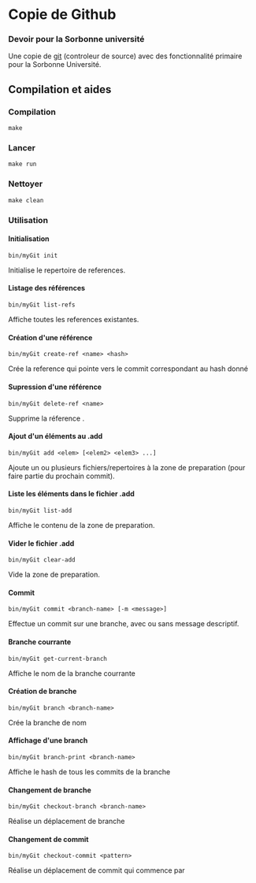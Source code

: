 # Copie de Github
### Devoir pour la Sorbonne université
Une copie de [git](https://git-scm.com/) (controleur de source) avec des fonctionnalité primaire pour la Sorbonne Université.

## Compilation et aides
### Compilation
```
make
```

### Lancer 
```
make run
```

### Nettoyer
```
make clean
```
### Utilisation
#### Initialisation
```
bin/myGit init 
```
Initialise le repertoire de references. 
#### Listage des références
```
bin/myGit list-refs 
```
Affiche toutes les references existantes. 
#### Création d'une référence
```
bin/myGit create-ref <name> <hash> 
```
Crée la reference <name> qui pointe vers le commit correspondant au hash donné 
#### Supression d'une référence
```
bin/myGit delete-ref <name> 
```
Supprime la réference <name>. 
#### Ajout d'un éléments au .add
```
bin/myGit add <elem> [<elem2> <elem3> ...]
```
Ajoute un ou plusieurs fichiers/repertoires à la zone de preparation (pour faire partie du prochain commit). 
#### Liste les éléments dans le fichier .add
```
bin/myGit list-add
```
Affiche le contenu de la zone de preparation. 
#### Vider le fichier .add
```
bin/myGit clear-add
```
Vide la zone de preparation. 
#### Commit
```
bin/myGit commit <branch-name> [-m <message>]
```
Effectue un commit sur une branche, avec ou sans message descriptif. 
#### Branche courrante
```
bin/myGit get-current-branch
```
Affiche le nom de la branche courrante 
#### Création de branche
```
bin/myGit branch <branch-name>
```
Crée la branche de nom <branch-name> 
#### Affichage d'une branch
```
bin/myGit branch-print <branch-name>
```
Affiche le hash de tous les commits de la branche 
#### Changement de branche
```
bin/myGit checkout-branch <branch-name>
```
Réalise un déplacement de branche 
#### Changement de commit
```
bin/myGit checkout-commit <pattern>
```
Réalise un déplacement de commit qui commence par <pattern> 